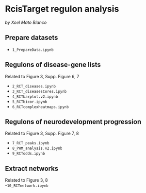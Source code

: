 # RcisTarget regulon analysis
_by Xoel Mato Blanco_

## Prepare datasets
- `1_PrepareData.ipynb`

## Regulons of disease-gene lists
Related to Figure 3, Supp. Figure 6, 7  
- `2_RCT_diseases.ipynb`
- `3_RCT_diseasesCores.ipynb`
- `4_RCTbarplot.v2.ipynb`
- `5_RCTbicor.ipynb`
- `6_RCTcomplexheatmaps.ipynb`
## Regulons of neurodevelopment progression
Related to Figure 3, Supp. Figure 7, 8  
- `7_RCT_peaks.ipynb`
- `8_PWM_analysis.v2.ipynb`
- `9_RCTodds.ipynb`

## Extract networks
Related to Figure 3, 8  
-`10_RCTnetwork.ipynb`
